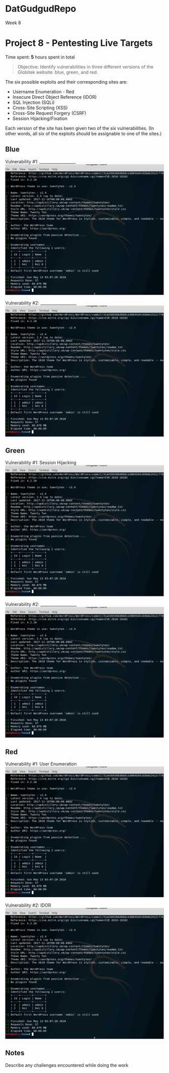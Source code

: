 # DatGudgudRepo
Week 8
# Project 8 - Pentesting Live Targets

Time spent: **5** hours spent in total

> Objective: Identify vulnerabilities in three different versions of the Globitek website: blue, green, and red.

The six possible exploits and their corresponding sites are:
* Username Enumeration - Red
* Insecure Direct Object Reference (IDOR)
* SQL Injection (SQLi)
* Cross-Site Scripting (XSS)
* Cross-Site Request Forgery (CSRF)
* Session Hijacking/Fixation

Each version of the site has been given two of the six vulnerabilities. (In other words, all six of the exploits should be assignable to one of the sites.)

## Blue

Vulnerability #1: __________________
![](https://raw.githubusercontent.com/trezzan/RepoBoi/master/UserEnumeration.gif)

Vulnerability #2: __________________
![](https://raw.githubusercontent.com/trezzan/RepoBoi/master/UserEnumeration.gif)


## Green

Vulnerability #1: Session Hijacking
![](https://raw.githubusercontent.com/trezzan/RepoBoi/master/UserEnumeration.gif)

Vulnerability #2: __________________
![](https://raw.githubusercontent.com/trezzan/RepoBoi/master/UserEnumeration.gif)

## Red

Vulnerability #1: User Enumeration
![](https://raw.githubusercontent.com/trezzan/RepoBoi/master/UserEnumeration.gif)

Vulnerability #2: IDOR
![](https://raw.githubusercontent.com/trezzan/RepoBoi/master/UserEnumeration.gif)


## Notes

Describe any challenges encountered while doing the work

